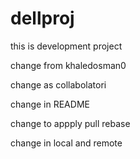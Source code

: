 # dellproj
this is development project

change from khaledosman0


change as collabolatori

change in README

change to appply pull rebase


change in local and remote
